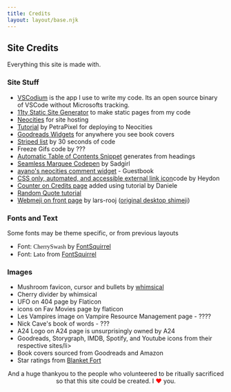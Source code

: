 ```yaml
---
title: Credits
layout: layout/base.njk
---
```



## Site Credits

Everything this site is made with.

<div class="textbox">

### Site Stuff

- <a href="https://vscodium.com/">VSCodium</a> is the app I use to write my code. Its an open source binary of VSCode without Microsofts tracking. 
- <a href="https://www.11ty.dev/">11ty Static Site Generator</a> to make static pages from my code 
- <a href="https://neocities.org/">Neocities</a> for site hosting 
- <a href="https://petrapixel.neocities.org/blog/neocities-automatic-deployment">Tutorial</a> by PetraPixel for deploying to Neocities 
- <a href="https://www.goodreads.com/user/edit?tab=widgets">Goodreads Widgets</a> for anywhere you see book covers 
- <a href="https://www.30secondsofcode.org/css/s/zebra-striped-list/">Striped list</a> by 30 seconds of code 
- Freeze Gifs code by ???  
- <a href="https://blog.markdowntools.com/posts/add-table-of-contents-to-markdown-using-javascript">Automatic Table of Contents Snippet</a> generates from headings 
- <a href="https://codepen.io/sadness97/pen/BaQbJQb">Seamless Marquee Codepen</a> by Sadgirl 
- <a href="https://virtualobserver.moe/ayano/comment-widget">ayano's neocities comment widget</a> - Guestbook 
- <a href="https://codepen.io/heydon/pen/pgBBdR">CSS only, automated, and accessible external link icon</a>code by Heydon
- <a href="https://daniele63.com/coding_tricks#visitorCounterDiv">Counter on Credits page</a> added using tutorial by Daniele 
- <a href="https://blog.kritikapattalam.com/build-a-random-quote-generator-using-javascript">Random Quote tutorial</a> 
- <a href="https://github.com/lars-rooij/webmeji/tree/main">Webmeji on front page</a> by lars-rooj (<a href="https://kilkakon.com/shimeji/">original desktop shimeji</a>)  
 

</div>

<div class="textbox">

### Fonts and Text 

 Some fonts may be theme specific, or from previous layouts 
 
<ul>
<li>Font: <span style="font-family: cherryswash";>CherrySwash</span> by <a href="https://www.fontsquirrel.com/">FontSquirrel</a></li>   
<li>Font: <span style="font-family: lato";>Lato</span> from <a href="https://www.fontsquirrel.com/">FontSquirrel</a> </li>
</ul> 
</div>

<div class="textbox">

### Images 
<ul>
 <li>Mushroom favicon, cursor and bullets by <a href="http://whimsical.heartette.net">whimsical</a></li>  
 <li>Cherry divider by whimsical</li>
<li>UFO on 404 page by Flaticon</li>
<li>icons on Fav Movies page by flaticon</li>
<li>Les Vampires image on Vampire Resource Management page - ????</li>
<li>Nick Cave's book of words - ???</li>
<li>A24 Logo on A24 page is unsurprisingly owned by A24</li>
<li>Goodreads, Storygraph, IMDB, Spotify, and Youtube icons from their respective sites/li>
<li>Book covers sourced from Goodreads and Amazon</li>
<li>Star ratings from <a href="https://blanketfort.neocities.org/web-material">Blanket Fort</a></li>
</ul>
</div>

 <p style="text-align: center;">And a huge thankyou to the  <span id="visitorCounter"></span> people who <rainbow-text>volunteered</rainbow-text> to be ritually sacrificed so that this site could be created. I <span style="color:red;">&#9829;</span> you.</p>

<!--
counter tutorial
https://daniele63.com/coding_tricks#visitorCounterDiv
-->
<script>
  const VISITOR_COUNTER = document.getElementById("visitorCounter");

  let xhttp = new XMLHttpRequest();
  xhttp.onreadystatechange = function () {
    if (this.readyState == 4 && this.status == 200) {
      // Get the data
      let site_data = JSON.parse(this.responseText);
      // Add commas
      let num_arr = site_data.info.views.toString().split("");
      let num_str = "";
      for (i = 0; i < num_arr.length; i++) {
        num_str += num_arr[i];
        if ((num_arr.length - 1 - i) % 3 == 0 && num_arr.length - 1 - i != 0) {
          num_str += ",";
        }
      }
      // Add result to html
      VISITOR_COUNTER.innerHTML = num_str;
    }
  };
  xhttp.open(
    "GET",
    "https://weirdscifi.ratiosemper.com/neocities.php?sitename=starbug",
    true
  );
  xhttp.send();
</script>